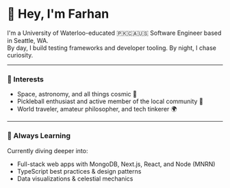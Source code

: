 # 👋 Hey, I'm Farhan

I'm a University of Waterloo-educated 🇵🇰🇨🇦🇺🇸 Software Engineer based in Seattle, WA.  
By day, I build testing frameworks and developer tooling. By night, I chase curiosity.

---

### 🌌 Interests
- Space, astronomy, and all things cosmic 🚀  
- Pickleball enthusiast and active member of the local community 🏓  
- World traveler, amateur philosopher, and tech tinkerer 🌍  

---

### 🧠 Always Learning
Currently diving deeper into:
- Full-stack web apps with MongoDB, Next.js, React, and Node (MNRN)
- TypeScript best practices & design patterns
- Data visualizations & celestial mechanics
